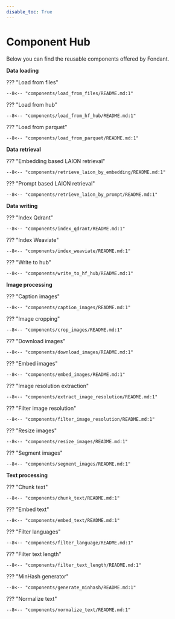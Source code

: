 ```yaml
---
disable_toc: True
---
```


# Component Hub

Below you can find the reusable components offered by Fondant.

**Data loading**

??? "Load from files"

    --8<-- "components/load_from_files/README.md:1"

??? "Load from hub"

    --8<-- "components/load_from_hf_hub/README.md:1"

??? "Load from parquet"

    --8<-- "components/load_from_parquet/README.md:1"

**Data retrieval**

??? "Embedding based LAION retrieval"

    --8<-- "components/retrieve_laion_by_embedding/README.md:1"

??? "Prompt based LAION retrieval"

    --8<-- "components/retrieve_laion_by_prompt/README.md:1"

**Data writing**

??? "Index Qdrant"

    --8<-- "components/index_qdrant/README.md:1"

??? "Index Weaviate"

    --8<-- "components/index_weaviate/README.md:1"

??? "Write to hub"

    --8<-- "components/write_to_hf_hub/README.md:1"

**Image processing**

??? "Caption images"

    --8<-- "components/caption_images/README.md:1"

??? "Image cropping"

    --8<-- "components/crop_images/README.md:1"

??? "Download images"

    --8<-- "components/download_images/README.md:1"

??? "Embed images"

    --8<-- "components/embed_images/README.md:1"

??? "Image resolution extraction"

    --8<-- "components/extract_image_resolution/README.md:1"

??? "Filter image resolution"

    --8<-- "components/filter_image_resolution/README.md:1"

??? "Resize images"

    --8<-- "components/resize_images/README.md:1"

??? "Segment images"

    --8<-- "components/segment_images/README.md:1"

**Text processing**

??? "Chunk text"

    --8<-- "components/chunk_text/README.md:1"

??? "Embed text"

    --8<-- "components/embed_text/README.md:1"

??? "Filter languages"

    --8<-- "components/filter_language/README.md:1"

??? "Filter text length"

    --8<-- "components/filter_text_length/README.md:1"

??? "MinHash generator"

    --8<-- "components/generate_minhash/README.md:1"

??? "Normalize text"

    --8<-- "components/normalize_text/README.md:1"

